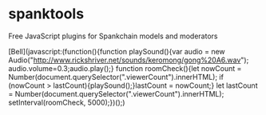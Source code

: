 # spanktools
Free JavaScript plugins for Spankchain models and moderators


[Bell](javascript:(function(){function playSound(){var audio = new Audio("http://www.rickshriver.net/sounds/keromong/gong%20A6.wav"); audio.volume=0.3;audio.play();} function roomCheck(){let nowCount = Number(document.querySelector(".viewerCount").innerHTML);  if (nowCount > lastCount){playSound();}lastCount = nowCount;} let lastCount = Number(document.querySelector(".viewerCount").innerHTML); setInterval(roomCheck, 5000);})();)
